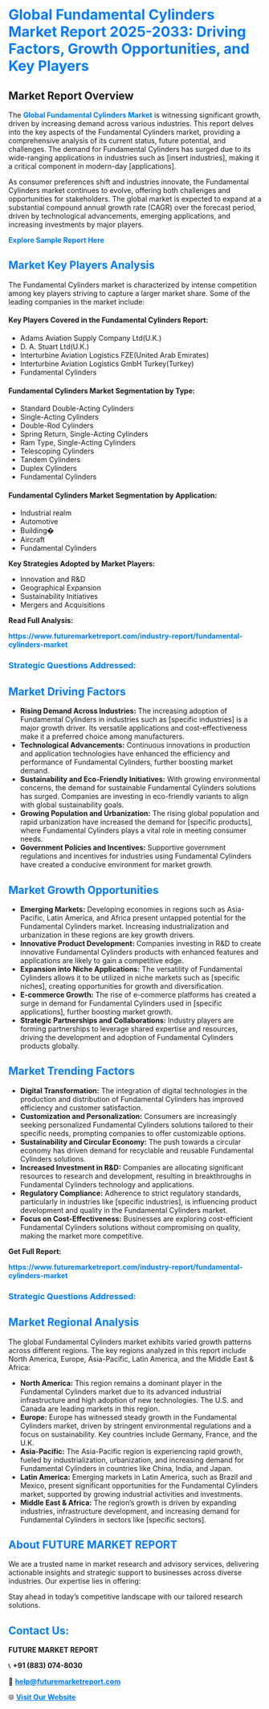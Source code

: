 <h1 style="color: #007BFF;">Global Fundamental Cylinders Market Report 2025-2033: Driving Factors, Growth Opportunities, and Key Players</h1>

<section id="overview">
<h2>Market Report Overview</h2>
<p>The <a href="https://www.futuremarketreport.com/industry-report/fundamental-cylinders-market" style="color: #007BFF; text-decoration: none;"><strong>Global Fundamental Cylinders Market</strong></a> is witnessing significant growth, driven by increasing demand across various industries. This report delves into the key aspects of the Fundamental Cylinders market, providing a comprehensive analysis of its current status, future potential, and challenges. The demand for Fundamental Cylinders has surged due to its wide-ranging applications in industries such as [insert industries], making it a critical component in modern-day [applications].</p>
<p>As consumer preferences shift and industries innovate, the Fundamental Cylinders market continues to evolve, offering both challenges and opportunities for stakeholders. The global market is expected to expand at a substantial compound annual growth rate (CAGR) over the forecast period, driven by technological advancements, emerging applications, and increasing investments by major players.</p>
</section>

<section id="overview">
<p><a href="https://www.futuremarketreport.com/request-sample/reportId=106545" style="color: #007BFF; text-decoration: none;"><strong>Explore Sample Report Here</strong></a></p>
</section>

<section id="key-players">
<h2 style="color: #007BFF;">Market Key Players Analysis</h2>
<p>The Fundamental Cylinders market is characterized by intense competition among key players striving to capture a larger market share. Some of the leading companies in the market include:</p>
<h4>Key Players Covered in the Fundamental Cylinders Report:</h4>
<ul><li>Adams Aviation Supply Company Ltd(U.K.)</li><li>D. A. Stuart Ltd(U.K.)</li><li>Interturbine Aviation Logistics FZE(United Arab Emirates)</li><li>Interturbine Aviation Logistics GmbH Turkey(Turkey)</li><li>Fundamental Cylinders</li></ul>
<h4>Fundamental Cylinders Market Segmentation by Type:</h4>
<ul><li>Standard Double-Acting Cylinders</li><li>Single-Acting Cylinders</li><li>Double-Rod Cylinders</li><li>Spring Return, Single-Acting Cylinders</li><li>Ram Type, Single-Acting Cylinders</li><li>Telescoping Cylinders</li><li>Tandem Cylinders</li><li>Duplex Cylinders</li><li>Fundamental Cylinders</li></ul>

<h4>Fundamental Cylinders Market Segmentation by Application:</h4>
<ul><li>Industrial realm</li><li>Automotive</li><li>Building�</li><li>Aircraft</li><li>Fundamental Cylinders</li></ul>
<p><strong>Key Strategies Adopted by Market Players:</strong></p>
<ul>
<li>Innovation and R&D</li>
<li>Geographical Expansion</li>
<li>Sustainability Initiatives</li>
<li>Mergers and Acquisitions</li>
</ul>
</section>

<section>
<p><strong>Read Full Analysis: </strong></p><a href="https://www.futuremarketreport.com/industry-report/fundamental-cylinders-market" style="color: #007BFF; text-decoration: none;"><strong>https://www.futuremarketreport.com/industry-report/fundamental-cylinders-market</strong></a>
<h3 style="color: #007BFF;">Strategic Questions Addressed:</h3>
</section>

<section id="driving-factors">
<h2 style="color: #007BFF;">Market Driving Factors</h2>
<ul>
<li><strong>Rising Demand Across Industries:</strong> The increasing adoption of Fundamental Cylinders in industries such as [specific industries] is a major growth driver. Its versatile applications and cost-effectiveness make it a preferred choice among manufacturers.</li>
<li><strong>Technological Advancements:</strong> Continuous innovations in production and application technologies have enhanced the efficiency and performance of Fundamental Cylinders, further boosting market demand.</li>
<li><strong>Sustainability and Eco-Friendly Initiatives:</strong> With growing environmental concerns, the demand for sustainable Fundamental Cylinders solutions has surged. Companies are investing in eco-friendly variants to align with global sustainability goals.</li>
<li><strong>Growing Population and Urbanization:</strong> The rising global population and rapid urbanization have increased the demand for [specific products], where Fundamental Cylinders plays a vital role in meeting consumer needs.</li>
<li><strong>Government Policies and Incentives:</strong> Supportive government regulations and incentives for industries using Fundamental Cylinders have created a conducive environment for market growth.</li>
</ul>
</section>

<section id="growth-opportunities">
<h2 style="color: #007BFF;">Market Growth Opportunities</h2>
<ul>
<li><strong>Emerging Markets:</strong> Developing economies in regions such as Asia-Pacific, Latin America, and Africa present untapped potential for the Fundamental Cylinders market. Increasing industrialization and urbanization in these regions are key growth drivers.</li>
<li><strong>Innovative Product Development:</strong> Companies investing in R&D to create innovative Fundamental Cylinders products with enhanced features and applications are likely to gain a competitive edge.</li>
<li><strong>Expansion into Niche Applications:</strong> The versatility of Fundamental Cylinders allows it to be utilized in niche markets such as [specific niches], creating opportunities for growth and diversification.</li>
<li><strong>E-commerce Growth:</strong> The rise of e-commerce platforms has created a surge in demand for Fundamental Cylinders used in [specific applications], further boosting market growth.</li>
<li><strong>Strategic Partnerships and Collaborations:</strong> Industry players are forming partnerships to leverage shared expertise and resources, driving the development and adoption of Fundamental Cylinders products globally.</li>
</ul>
</section>

<section id="trending-factors">
<h2 style="color: #007BFF;">Market Trending Factors</h2>
<ul>
<li><strong>Digital Transformation:</strong> The integration of digital technologies in the production and distribution of Fundamental Cylinders has improved efficiency and customer satisfaction.</li>
<li><strong>Customization and Personalization:</strong> Consumers are increasingly seeking personalized Fundamental Cylinders solutions tailored to their specific needs, prompting companies to offer customizable options.</li>
<li><strong>Sustainability and Circular Economy:</strong> The push towards a circular economy has driven demand for recyclable and reusable Fundamental Cylinders solutions.</li>
<li><strong>Increased Investment in R&D:</strong> Companies are allocating significant resources to research and development, resulting in breakthroughs in Fundamental Cylinders technology and applications.</li>
<li><strong>Regulatory Compliance:</strong> Adherence to strict regulatory standards, particularly in industries like [specific industries], is influencing product development and quality in the Fundamental Cylinders market.</li>
<li><strong>Focus on Cost-Effectiveness:</strong> Businesses are exploring cost-efficient Fundamental Cylinders solutions without compromising on quality, making the market more competitive.</li>
</ul>
</section>

<section>
<p><strong>Get Full Report: </strong></p><a href="https://www.futuremarketreport.com/industry-report/fundamental-cylinders-market" style="color: #007BFF; text-decoration: none;"><strong>https://www.futuremarketreport.com/industry-report/fundamental-cylinders-market</strong></a>
<h3 style="color: #007BFF;">Strategic Questions Addressed:</h3>
</section>


<section id="regional-analysis">
<h2 style="color: #007BFF;">Market Regional Analysis</h2>
<p>The global Fundamental Cylinders market exhibits varied growth patterns across different regions. The key regions analyzed in this report include North America, Europe, Asia-Pacific, Latin America, and the Middle East & Africa:</p>
<ul>
<li><strong>North America:</strong> This region remains a dominant player in the Fundamental Cylinders market due to its advanced industrial infrastructure and high adoption of new technologies. The U.S. and Canada are leading markets in this region.</li>
<li><strong>Europe:</strong> Europe has witnessed steady growth in the Fundamental Cylinders market, driven by stringent environmental regulations and a focus on sustainability. Key countries include Germany, France, and the U.K.</li>
<li><strong>Asia-Pacific:</strong> The Asia-Pacific region is experiencing rapid growth, fueled by industrialization, urbanization, and increasing demand for Fundamental Cylinders in countries like China, India, and Japan.</li>
<li><strong>Latin America:</strong> Emerging markets in Latin America, such as Brazil and Mexico, present significant opportunities for the Fundamental Cylinders market, supported by growing industrial activities and investments.</li>
<li><strong>Middle East & Africa:</strong> The region’s growth is driven by expanding industries, infrastructure development, and increasing demand for Fundamental Cylinders in sectors like [specific sectors].</li>
</ul>
</section>

<footer>
<h2 style="color: #007BFF;">About FUTURE MARKET REPORT</h2>
<p>We are a trusted name in market research and advisory services, delivering actionable insights and strategic support to businesses across diverse industries. Our expertise lies in offering:</p>

<p>Stay ahead in today’s competitive landscape with our tailored research solutions.</p>

<h2 style="color: #007BFF;">Contact Us:</h2>
<p><strong>FUTURE MARKET REPORT</strong></p>
<p>📞 <strong>+91 (883) 074-8030</strong></p>
<p>📧 <strong><a href="mailto:help@futuremarketreport.com" style="color: #007BFF;">help@futuremarketreport.com</a></strong></p>
<p>🌐 <strong><a href="https://www.futuremarketreport.com/" style="color: #007BFF;">Visit Our Website</a></strong></p>
</footer>